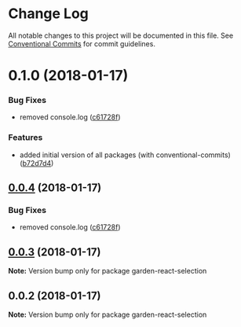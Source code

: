 # Change Log

All notable changes to this project will be documented in this file.
See [Conventional Commits](https://conventionalcommits.org) for commit guidelines.

<a name="0.1.0"></a>
# 0.1.0 (2018-01-17)


### Bug Fixes

* removed console.log ([c61728f](https://github.com/zendeskgarden/react-components/commit/c61728f))


### Features

* added initial version of all packages (with conventional-commits) ([b72d7d4](https://github.com/zendeskgarden/react-components/commit/b72d7d4))




<a name="0.0.4"></a>
## [0.0.4](https://github.com/zendeskgarden/react-components/compare/garden-react-selection@0.0.3...garden-react-selection@0.0.4) (2018-01-17)


### Bug Fixes

* removed console.log ([c61728f](https://github.com/zendeskgarden/react-components/commit/c61728f))




<a name="0.0.3"></a>
## [0.0.3](https://github.com/zendeskgarden/react-components/compare/garden-react-selection@0.0.2...garden-react-selection@0.0.3) (2018-01-17)




**Note:** Version bump only for package garden-react-selection

<a name="0.0.2"></a>
## 0.0.2 (2018-01-17)




**Note:** Version bump only for package garden-react-selection
